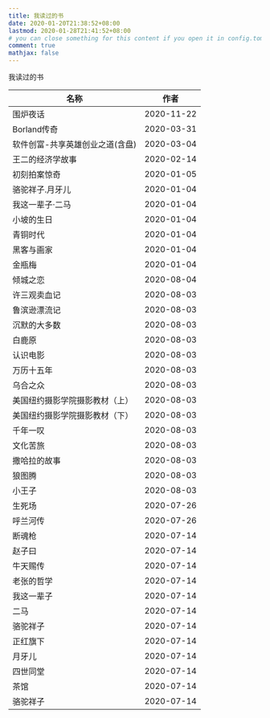 ```yaml
---
title: 我读过的书
date: 2020-01-20T21:38:52+08:00
lastmod: 2020-01-28T21:41:52+08:00
# you can close something for this content if you open it in config.toml.
comment: true
mathjax: false
---
```


我读过的书

| 名称                            | 作者       |
| ------------------------------- | ---------- |
| 围炉夜话                        | 2020-11-22 |
| Borland传奇                     | 2020-03-31 |
| 软件创富-共享英雄创业之道(含盘) | 2020-03-04 |
| 王二的经济学故事                | 2020-02-14 |
| 初刻拍案惊奇                    | 2020-01-05 |
| 骆驼祥子.月牙儿                 | 2020-01-04 |
| 我这一辈子·二马                 | 2020-01-04 |
| 小坡的生日                      | 2020-01-04 |
| 青铜时代                        | 2020-01-04 |
| 黑客与画家                      | 2020-01-04 |
| 金瓶梅                          | 2020-01-04 |
| 倾城之恋                        | 2020-08-04 |
| 许三观卖血记                    | 2020-08-03 |
| 鲁滨逊漂流记                    | 2020-08-03 |
| 沉默的大多数                    | 2020-08-03 |
| 白鹿原                          | 2020-08-03 |
| 认识电影                        | 2020-08-03 |
| 万历十五年                      | 2020-08-03 |
| 乌合之众                        | 2020-08-03 |
| 美国纽约摄影学院摄影教材（上）  | 2020-08-03 |
| 美国纽约摄影学院摄影教材（下）  | 2020-08-03 |
| 千年一叹                        | 2020-08-03 |
| 文化苦旅                        | 2020-08-03 |
| 撒哈拉的故事                    | 2020-08-03 |
| 狼图腾                          | 2020-08-03 |
| 小王子                          | 2020-08-03 |
| 生死场                          | 2020-07-26 |
| 呼兰河传                        | 2020-07-26 |
| 断魂枪                          | 2020-07-14 |
| 赵子曰                          | 2020-07-14 |
| 牛天赐传                        | 2020-07-14 |
| 老张的哲学                      | 2020-07-14 |
| 我这一辈子                      | 2020-07-14 |
| 二马                            | 2020-07-14 |
| 骆驼祥子                        | 2020-07-14 |
| 正红旗下                        | 2020-07-14 |
| 月牙儿                          | 2020-07-14 |
| 四世同堂                        | 2020-07-14 |
| 茶馆                            | 2020-07-14 |
| 骆驼祥子                        | 2020-07-14 |
